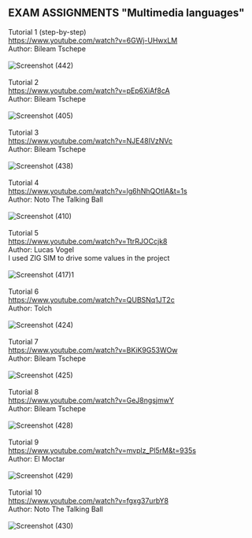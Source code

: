 ## EXAM ASSIGNMENTS "Multimedia languages"

Tutorial 1 (step-by-step)
<br />
https://www.youtube.com/watch?v=6GWj-UHwxLM
<br />
Author: Bileam Tschepe
<br />
<br />
![Screenshot (442)](https://user-images.githubusercontent.com/83188405/117130278-1f834000-ada0-11eb-8bd7-8713309f1fc3.png)
<br />
<br />
Tutorial 2
<br />
https://www.youtube.com/watch?v=pEp6XiAf8cA
<br />
Author: Bileam Tschepe
<br />
<br />
![Screenshot (405)](https://user-images.githubusercontent.com/83188405/117130594-928cb680-ada0-11eb-8374-6e46dce2e386.png)
<br />
<br />
Tutorial 3
<br />
https://www.youtube.com/watch?v=NJE48IVzNVc
<br />
Author: Bileam Tschepe
<br />
<br />
![Screenshot (438)](https://user-images.githubusercontent.com/83188405/117130685-b51ecf80-ada0-11eb-86b7-7d84b5a54b33.png)
<br />
<br />
Tutorial 4
<br />
https://www.youtube.com/watch?v=lg6hNhQOtIA&t=1s
<br />
Author: Noto The Talking Ball
<br />
<br />
![Screenshot (410)](https://user-images.githubusercontent.com/83188405/117130821-dc759c80-ada0-11eb-8932-c48a253a6ee9.png)
<br />
<br />
Tutorial 5
<br />
https://www.youtube.com/watch?v=TtrRJOCcjk8
<br />
Author: Lucas Vogel
<br />
I used ZIG SIM to drive some values in the project
<br />
<br />
![Screenshot (417)1](https://user-images.githubusercontent.com/83188405/117132333-029c3c00-ada3-11eb-8301-02ce4285ca82.png)
<br />
<br />
Tutorial 6
<br />
https://www.youtube.com/watch?v=QUBSNq1JT2c
<br />
Author: Tolch
<br />
<br />
![Screenshot (424)](https://user-images.githubusercontent.com/83188405/117131188-63c31000-ada1-11eb-91af-43b48d1ca637.png)
<br />
<br />
Tutorial 7
<br />
https://www.youtube.com/watch?v=BKiK9G53WOw
<br />
Author: Bileam Tschepe
<br />
<br />
![Screenshot (425)](https://user-images.githubusercontent.com/83188405/117131316-92d98180-ada1-11eb-89b8-08fa61b435e8.png)
<br />
<br />
Tutorial 8
<br />
https://www.youtube.com/watch?v=GeJ8ngsjmwY
<br />
Author: Bileam Tschepe
<br />
<br />
![Screenshot (428)](https://user-images.githubusercontent.com/83188405/117131408-aedd2300-ada1-11eb-8c93-dc8b0c8fce24.png)
<br />
<br />
Tutorial 9
<br />
https://www.youtube.com/watch?v=mvplz_Pl5rM&t=935s
<br />
Author: El Moctar
<br />
<br />
![Screenshot (429)](https://user-images.githubusercontent.com/83188405/117131941-6c681600-ada2-11eb-94da-7948570b6507.png)
<br />
<br />
Tutorial 10
<br />
https://www.youtube.com/watch?v=fgxg37urbY8
<br />
Author: Noto The Talking Ball
<br />
<br />
![Screenshot (430)](https://user-images.githubusercontent.com/83188405/117132081-9de0e180-ada2-11eb-9f93-ee01e077d649.png)

